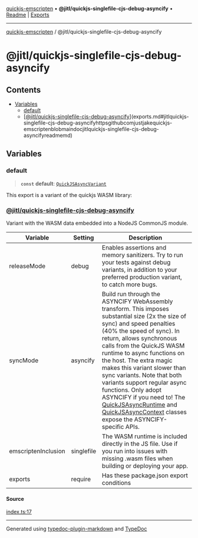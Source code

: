 [quickjs-emscripten](../../packages.md) • **@jitl/quickjs-singlefile-cjs-debug-asyncify** • [Readme](README.md) \| [Exports](exports.md)

***

[quickjs-emscripten](../../packages.md) / @jitl/quickjs-singlefile-cjs-debug-asyncify

# @jitl/quickjs-singlefile-cjs-debug-asyncify

## Contents

- [Variables](exports.md#variables)
  - [default](exports.md#default)
  - [[@jitl/quickjs-singlefile-cjs-debug-asyncify](https://github.com/justjake/quickjs-emscripten/blob/main/doc/@jitl/quickjs-singlefile-cjs-debug-asyncify/README.md)](exports.md#jitlquickjs-singlefile-cjs-debug-asyncifyhttpsgithubcomjustjakequickjs-emscriptenblobmaindocjitlquickjs-singlefile-cjs-debug-asyncifyreadmemd)

## Variables

### default

> **`const`** **default**: [`QuickJSAsyncVariant`](../../quickjs-emscripten/interfaces/QuickJSAsyncVariant.md)

This export is a variant of the quickjs WASM library:
### [@jitl/quickjs-singlefile-cjs-debug-asyncify](https://github.com/justjake/quickjs-emscripten/blob/main/doc/@jitl/quickjs-singlefile-cjs-debug-asyncify/README.md)

Variant with the WASM data embedded into a NodeJS CommonJS module.

| Variable            |    Setting                     |    Description    |
| --                  | --                             | --                |
| releaseMode         | debug         | Enables assertions and memory sanitizers. Try to run your tests against debug variants, in addition to your preferred production variant, to catch more bugs. |
| syncMode            | asyncify            | Build run through the ASYNCIFY WebAssembly transform. This imposes substantial size (2x the size of sync) and speed penalties (40% the speed of sync). In return, allows synchronous calls from the QuickJS WASM runtime to async functions on the host. The extra magic makes this variant slower than sync variants. Note that both variants support regular async functions. Only adopt ASYNCIFY if you need to! The [QuickJSAsyncRuntime](https://github.com/justjake/quickjs-emscripten/blob/main/doc/quickjs-emscripten/classes/QuickJSAsyncRuntime.md) and [QuickJSAsyncContext](https://github.com/justjake/quickjs-emscripten/blob/main/doc/quickjs-emscripten/classes/QuickJSAsyncContext.md) classes expose the ASYNCIFY-specific APIs. |
| emscriptenInclusion | singlefile | The WASM runtime is included directly in the JS file. Use if you run into issues with missing .wasm files when building or deploying your app. |
| exports             | require                  | Has these package.json export conditions |

#### Source

[index.ts:17](https://github.com/justjake/quickjs-emscripten/blob/main/packages/variant-quickjs-singlefile-cjs-debug-asyncify/src/index.ts#L17)

***

Generated using [typedoc-plugin-markdown](https://www.npmjs.com/package/typedoc-plugin-markdown) and [TypeDoc](https://typedoc.org/)
